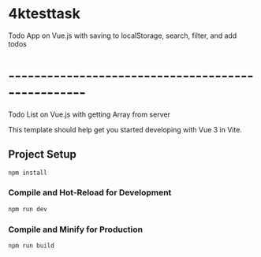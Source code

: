 # 4ktesttask
Todo App on Vue.js with saving to localStorage, search, filter, and add todos

# --------------------------------------------------
Todo List on Vue.js with getting Array from server 

This template should help get you started developing with Vue 3 in Vite.

## Project Setup

```sh
npm install
```

### Compile and Hot-Reload for Development

```sh
npm run dev
```

### Compile and Minify for Production

```sh
npm run build
```
